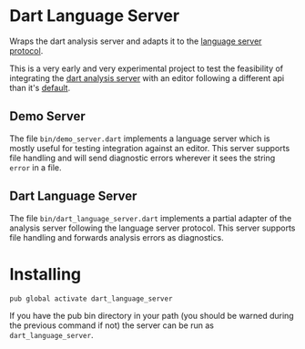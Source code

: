# Dart Language Server

Wraps the dart analysis server and adapts it to the [language server protocol].

[language server protocol]: https://github.com/Microsoft/language-server-protocol

This is a very early and very experimental project to test the feasibility of
integrating the [dart analysis server] with an editor following a different api
than it's [default][analysis server api].

[dart analysis server]: https://github.com/dart-lang/sdk/tree/master/pkg/analysis_server
[analysis server api]: https://goo.gl/02kGvm

## Demo Server

The file `bin/demo_server.dart` implements a language server which is mostly
useful for testing integration against an editor. This server supports file
handling and will send diagnostic errors wherever it sees the string `error` in
a file.

## Dart Language Server

The file `bin/dart_language_server.dart` implements a partial adapter of the
analysis server following the language server protocol. This server supports
file handling and forwards analysis errors as diagnostics.

# Installing

`pub global activate dart_language_server`

If you have the pub bin directory in your path (you should be warned during the
previous command if not) the server can be run as `dart_language_server`.
